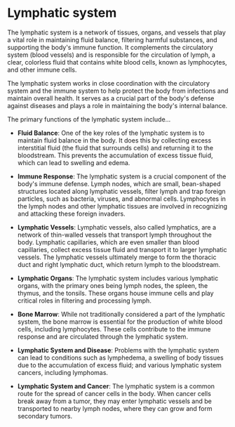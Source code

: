 # Lymphatic system

The lymphatic system is a network of tissues, organs, and vessels that play a vital role in maintaining fluid balance, filtering harmful substances, and supporting the body's immune function. It complements the circulatory system (blood vessels) and is responsible for the circulation of lymph, a clear, colorless fluid that contains white blood cells, known as lymphocytes, and other immune cells.

The lymphatic system works in close coordination with the circulatory system and the immune system to help protect the body from infections and maintain overall health. It serves as a crucial part of the body's defense against diseases and plays a role in maintaining the body's internal balance.

The primary functions of the lymphatic system include…

* **Fluid Balance**: One of the key roles of the lymphatic system is to maintain fluid balance in the body. It does this by collecting excess interstitial fluid (the fluid that surrounds cells) and returning it to the bloodstream. This prevents the accumulation of excess tissue fluid, which can lead to swelling and edema.

* **Immune Response**: The lymphatic system is a crucial component of the body's immune defense. Lymph nodes, which are small, bean-shaped structures located along lymphatic vessels, filter lymph and trap foreign particles, such as bacteria, viruses, and abnormal cells. Lymphocytes in the lymph nodes and other lymphatic tissues are involved in recognizing and attacking these foreign invaders.

* **Lymphatic Vessels**: Lymphatic vessels, also called lymphatics, are a network of thin-walled vessels that transport lymph throughout the body. Lymphatic capillaries, which are even smaller than blood capillaries, collect excess tissue fluid and transport it to larger lymphatic vessels. The lymphatic vessels ultimately merge to form the thoracic duct and right lymphatic duct, which return lymph to the bloodstream.

* **Lymphatic Organs**: The lymphatic system includes various lymphatic organs, with the primary ones being lymph nodes, the spleen, the thymus, and the tonsils. These organs house immune cells and play critical roles in filtering and processing lymph.

* **Bone Marrow**: While not traditionally considered a part of the lymphatic system, the bone marrow is essential for the production of white blood cells, including lymphocytes. These cells contribute to the immune response and are circulated through the lymphatic system.

* **Lymphatic System and Disease**: Problems with the lymphatic system can lead to conditions such as lymphedema, a swelling of body tissues due to the accumulation of excess fluid; and various lymphatic system cancers, including lymphomas.

* **Lymphatic System and Cancer**: The lymphatic system is a common route for the spread of cancer cells in the body. When cancer cells break away from a tumor, they may enter lymphatic vessels and be transported to nearby lymph nodes, where they can grow and form secondary tumors.

